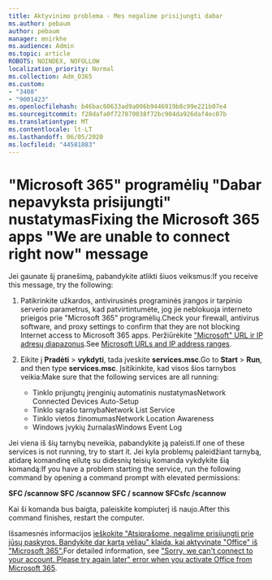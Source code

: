 ```yaml
---
title: Aktyvinimo problema - Mes negalime prisijungti dabar
ms.author: pebaum
author: pebaum
manager: mnirkhe
ms.audience: Admin
ms.topic: article
ROBOTS: NOINDEX, NOFOLLOW
localization_priority: Normal
ms.collection: Adm_O365
ms.custom:
- "3408"
- "9001423"
ms.openlocfilehash: b46bac60633ad9a006b9446919b8c99e221b07e4
ms.sourcegitcommit: f28dafa0f727870038f72bc904da926daf4ec07b
ms.translationtype: MT
ms.contentlocale: lt-LT
ms.lasthandoff: 06/05/2020
ms.locfileid: "44581883"
---
```

# <a name="fixing-the-microsoft-365-apps-we-are-unable-to-connect-right-now-message"></a><span data-ttu-id="7be55-102">"Microsoft 365" programėlių "Dabar nepavyksta prisijungti" nustatymas</span><span class="sxs-lookup"><span data-stu-id="7be55-102">Fixing the Microsoft 365 apps "We are unable to connect right now" message</span></span>

<span data-ttu-id="7be55-103">Jei gaunate šį pranešimą, pabandykite atlikti šiuos veiksmus:</span><span class="sxs-lookup"><span data-stu-id="7be55-103">If you receive this message, try the following:</span></span>

1. <span data-ttu-id="7be55-104">Patikrinkite užkardos, antivirusinės programinės įrangos ir tarpinio serverio parametrus, kad patvirtintumėte, jog jie neblokuoja interneto prieigos prie "Microsoft 365" programėlių.</span><span class="sxs-lookup"><span data-stu-id="7be55-104">Check your firewall, antivirus software, and proxy settings to confirm that they are not blocking Internet access to Microsoft 365 apps.</span></span> <span data-ttu-id="7be55-105">Peržiūrėkite ["Microsoft" URL ir IP adresų diapazonus](https://docs.microsoft.com/office365/enterprise/urls-and-ip-address-ranges).</span><span class="sxs-lookup"><span data-stu-id="7be55-105">See [Microsoft URLs and IP address ranges](https://docs.microsoft.com/office365/enterprise/urls-and-ip-address-ranges).</span></span>

2. <span data-ttu-id="7be55-106">Eikite į **Pradėti**  >  **vykdyti**, tada įveskite **services.msc**.</span><span class="sxs-lookup"><span data-stu-id="7be55-106">Go to **Start** > **Run**, and then type **services.msc**.</span></span> <span data-ttu-id="7be55-107">Įsitikinkite, kad visos šios tarnybos veikia:</span><span class="sxs-lookup"><span data-stu-id="7be55-107">Make sure that the following services are all running:</span></span>
    - <span data-ttu-id="7be55-108">Tinklo prijungtų įrenginių automatinis nustatymas</span><span class="sxs-lookup"><span data-stu-id="7be55-108">Network Connected Devices Auto-Setup</span></span>
    - <span data-ttu-id="7be55-109">Tinklo sąrašo tarnyba</span><span class="sxs-lookup"><span data-stu-id="7be55-109">Network List Service</span></span>
    - <span data-ttu-id="7be55-110">Tinklo vietos žinomumas</span><span class="sxs-lookup"><span data-stu-id="7be55-110">Network Location Awareness</span></span>
    - <span data-ttu-id="7be55-111">Windows įvykių žurnalas</span><span class="sxs-lookup"><span data-stu-id="7be55-111">Windows Event Log</span></span>

<span data-ttu-id="7be55-112">Jei viena iš šių tarnybų neveikia, pabandykite ją paleisti.</span><span class="sxs-lookup"><span data-stu-id="7be55-112">If one of these services is not running, try to start it.</span></span> <span data-ttu-id="7be55-113">Jei kyla problemų paleidžiant tarnybą, atidarę komandinę eilutę su didesnių teisių komanda vykdykite šią komandą:</span><span class="sxs-lookup"><span data-stu-id="7be55-113">If you have a problem starting the service, run the following command by opening a command prompt with elevated permissions:</span></span>

<span data-ttu-id="7be55-114">**SFC /scannow SFC /scannow SFC / scannow SFC**</span><span class="sxs-lookup"><span data-stu-id="7be55-114">**sfc /scannow**</span></span>

<span data-ttu-id="7be55-115">Kai ši komanda bus baigta, paleiskite kompiuterį iš naujo.</span><span class="sxs-lookup"><span data-stu-id="7be55-115">After this command finishes, restart the computer.</span></span>

<span data-ttu-id="7be55-116">Išsamesnės informacijos [ieškokite "Atsiprašome, negalime prisijungti prie jūsų paskyros. Bandykite dar kartą vėliau" klaida, kai aktyvinate "Office" iš "Microsoft 365".](https://docs.microsoft.com/office/troubleshoot/activation-installation/issue-when-activate-office-from-office-365)</span><span class="sxs-lookup"><span data-stu-id="7be55-116">For detailed information, see ["Sorry, we can't connect to your account. Please try again later" error when you activate Office from Microsoft 365](https://docs.microsoft.com/office/troubleshoot/activation-installation/issue-when-activate-office-from-office-365).</span></span>
